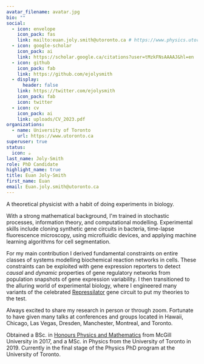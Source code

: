```yaml
---
avatar_filename: avatar.jpg
bio: ""
social:
  - icon: envelope
    icon_pack: fas
    link: mailto:euan.joly.smith@utoronto.ca # https://www.physics.utoronto.ca/members/joly-smith-euan/
  - icon: google-scholar
    icon_pack: ai
    link: https://scholar.google.ca/citations?user=tMzkFNsAAAAJ&hl=en
  - icon: github
    icon_pack: fab
    link: https://github.com/ejolysmith
  - display:
      header: false
    link: https://twitter.com/ejolysmith
    icon_pack: fab
    icon: twitter
  - icon: cv
    icon_pack: ai
    link: uploads/CV_2023.pdf
organizations:
  - name: University of Toronto
    url: https://www.utoronto.ca
superuser: true
status:
  icon: ☕️
last_name: Joly-Smith
role: PhD Candidate
highlight_name: true
title: Euan Joly-Smith
first_name: Euan
email: Euan.joly.smith@utoronto.ca
---
```

A theoretical physicist with a habit of doing experiments in biology. 

With a strong mathematical background, I'm trained in stochastic processes, information theory, and computational modelling. 
Experimental skills include cloning synthetic gene circuits in bacteria, time-lapse fluorescence microscopy, using microfluidic devices, and applying machine learning algorithms for cell segmentation.

For my main contribution I derived fundamental constraints on entire classes of systems modelling biochemical reaction networks in cells.
These constraints can be exploited with gene expression reporters to detect *causal* and *dynamic* properties of gene regulatory networks from population snapshots of gene expression variability.
I then transitioned to the alluring world of experimental biology, where I engineered many variants of the celebrated [Repressilator](https://www.nature.com/articles/35002125) gene circuit to put my theories to the test. 

Always excited to share my research in person or through zoom. Fortunate to have given many talks at conferences and groups located in Hawaii, Chicago, Las Vegas, Dresden, Manchester, Montreal, and Toronto.
 
Obtained a BSc. in [Honours Physics and Mathematics](https://www.mcgill.ca/study/2023-2024/faculties/science/undergraduate/programs/bachelor-science-bsc-honours-mathematics-and-physics) from McGill University in 2017, and a MSc. in Physics from the University of Toronto in 2019. Currently in the final stage of the Physics PhD program at the University of Toronto. 
